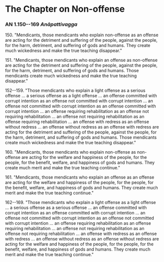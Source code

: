 # The Chapter on Non-offense

### AN 1.150--169 *Anāpattivagga*

150\. "Mendicants, those mendicants who explain non-offense as an offense are
acting for the detriment and suffering of the people, against the
people, for the harm, detriment, and suffering of gods and humans. They
create much wickedness and make the true teaching disappear."

<!--pg-->
151\. "Mendicants, those mendicants who explain an offense as non-offense are
acting for the detriment and suffering of the people, against the
people, for the harm, detriment, and suffering of gods and humans. Those
mendicants create much wickedness and make the true teaching disappear."

<!--pg-->
152--159\. "Those mendicants who explain a light offense as a serious offense ... a
serious offense as a light offense ... an offense committed with corrupt
intention as an offense not committed with corrupt intention ... an
offense not committed with corrupt intention as an offense committed
with corrupt intention ... an offense requiring rehabilitation as an
offense not requiring rehabilitation ... an offense not requiring
rehabilitation as an offense requiring rehabilitation ... an offense
with redress as an offense without redress ... an offense without
redress as an offense with redress are acting for the detriment and
suffering of the people, against the people, for the harm, detriment,
and suffering of gods and humans. Those mendicants create much
wickedness and make the true teaching disappear."

<!--pg-->
160\. "Mendicants, those mendicants who explain non-offense as non-offense are
acting for the welfare and happiness of the people, for the people, for
the benefit, welfare, and happiness of gods and humans. They create much
merit and make the true teaching continue."

<!--pg-->
161\. "Mendicants, those mendicants who explain an offense as an offense are
acting for the welfare and happiness of the people, for the people, for
the benefit, welfare, and happiness of gods and humans. They create much
merit and make the true teaching continue."

<!--pg-->
162--169\. "Those mendicants who explain a light offense as a light offense ... a
serious offense as a serious offense ... an offense committed with
corrupt intention as an offense committed with corrupt intention ... an
offense not committed with corrupt intention as an offense not committed
with corrupt intention ... an offense requiring rehabilitation as an
offense requiring rehabilitation ... an offense not requiring
rehabilitation as an offense not requiring rehabilitation ... an offense
with redress as an offense with redress ... an offense without redress
as an offense without redress are acting for the welfare and happiness
of the people, for the people, for the benefit, welfare, and happiness
of gods and humans. They create much merit and make the true teaching
continue."

<!--pg-->
